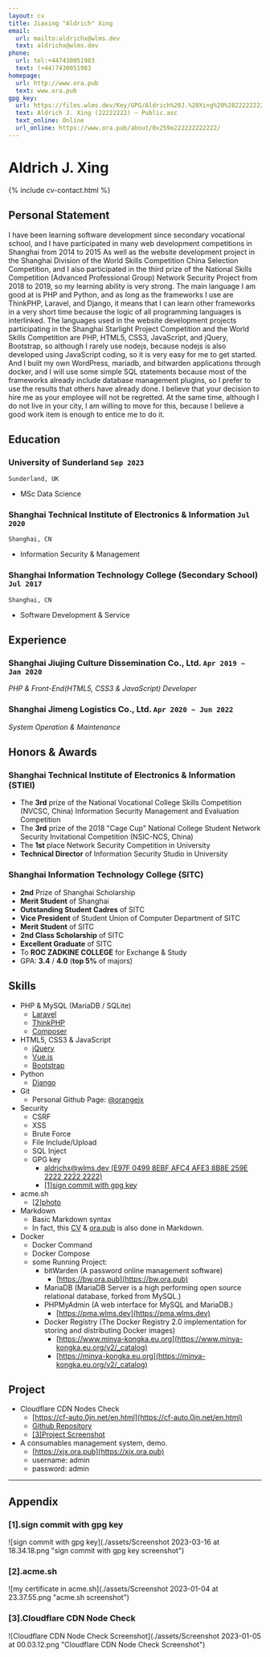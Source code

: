 ```yaml
---
layout: cv
title: Jiaxing "Aldrich" Xing
email:
  url: mailto:aldrichx@wlms.dev
  text: aldrichx@wlms.dev
phone:
  url: tel:+447430051983
  text: (+44)7430051983
homepage:
  url: http://www.ora.pub
  text: www.ora.pub
gpg_key:
  url: https://files.wlms.dev/Key/GPG/Aldrich%20J.%20Xing%20%2822222222%29%20%E2%80%93%20Public.asc
  text: Aldrich J. Xing (22222222) – Public.asc
  text_online: Online
  url_online: https://www.ora.pub/about/0x259e222222222222/
---
```


# **Aldrich** J. Xing

<!--
include contact information from the front matter
Supported arguments:
    - homepage: url, text
    - phone
    - email
-->

{% include cv-contact.html %}

## Personal Statement
I have been learning software development since secondary vocational school, and I have participated in many web development competitions in Shanghai from 2014 to 2015 As well as the website development project in the Shanghai Division of the World Skills Competition China Selection Competition, and I also participated in the third prize of the National Skills Competition (Advanced Professional Group) Network Security Project from 2018 to 2019, so my learning ability is very strong. The main language I am good at is PHP and Python, and as long as the frameworks I use are ThinkPHP, Laravel, and Django, it means that I can learn other frameworks in a very short time because the logic of all programming languages ​​is interlinked. The languages used in the website development projects participating in the Shanghai Starlight Project Competition and the World Skills Competition are PHP, HTML5, CSS3, JavaScript, and jQuery, Bootstrap, so although I rarely use nodejs, because nodejs is also developed using JavaScript coding, so it is very easy for me to get started. And I built my own WordPress, mariadb, and bitwarden applications through docker, and I will use some simple SQL statements because most of the frameworks already include database management plugins, so I prefer to use the results that others have already done. I believe that your decision to hire me as your employee will not be regretted. At the same time, although I do not live in your city, I am willing to move for this, because I believe a good work item is enough to entice me to do it.

## Education
### **University of Sunderland** `Sep 2023`

```
Sunderland, UK
```
- MSc Data Science

### **Shanghai Technical Institute of Electronics & Information** `Jul 2020`

```
Shanghai, CN
```
- Information Security & Management

### **Shanghai Information Technology College** (Secondary School) `Jul 2017`

```
Shanghai, CN
```
- Software Development & Service

## Experience
### **Shanghai Jiujing Culture Dissemination Co., Ltd.** `Apr 2019 ~ Jan 2020`

_PHP & Front-End(HTML5, CSS3 & JavaScript) Developer_<br>

### **Shanghai Jimeng Logistics Co., Ltd.** `Apr 2020 ~ Jun 2022`

_System Operation & Maintenance_<br>

## Honors & Awards
### **Shanghai Technical Institute of Electronics & Information (STIEI)**
  - The **3rd** prize of the National Vocational College Skills Competition (NVCSC, China) Information Security Management and Evaluation Competition
  - The **3rd** prize of the 2018 "Cage Cup" National College Student Network Security Invitational Competition (NSIC-NCS, China)
  - The **1st** place Network Security Competition in University
  - **Technical Director** of Information Security Studio in University

### **Shanghai Information Technology College (SITC)**
  - **2nd** Prize of Shanghai Scholarship
  - **Merit Student** of Shanghai
  - **Outstanding Student Cadres** of SITC
  - **Vice President** of Student Union of Computer Department of SITC
  - **Merit Student** of SITC
  - **2nd Class Scholarship** of SITC
  - **Excellent Graduate** of SITC
  - To **ROC ZADKINE COLLEGE** for Exchange & Study
  - GPA: **3.4** / **4.0** (**top 5%** of majors)

## Skills
  - PHP & MySQL (MariaDB / SQLite)
    - [Laravel](https://laravel.com "Laravel.com")
    - [ThinkPHP](https://www.thinkphp.cn "www.ThinkPHP.cn")
    - [Composer](https://getcomposer.org "Composer")
  - HTML5, CSS3 & JavaScript
    - [jQuery](https://jquery.com "jQuery")
    - [Vue.js](https://vuejs.org "Vue.js")
    - [Bootstrap](https://getbootstrap.com "Bootstrap")
  - Python
    - [Django](https://www.djangoproject.com "Django")
  - Git
    - Personal Github Page: [@orangejx](https://github.com/orangejx)
  - Security
    - CSRF
    - XSS
    - Brute Force
    - File Include/Upload
    - SQL Inject
    - GPG key
      - [aldrichx@wlms.dev (E97F 0499 8EBF AFC4 AFE3 8B8E 259E 2222 2222 2222)](https://keyserver.ubuntu.com/pks/lookup?search=0x259e222222222222&fingerprint=on&op=index)
      - [\[1\]sign commit with gpg key](#1sign-commit-with-gpg-key)
  - acme.sh
    - [\[2\]photo](#2acmesh)
  - Markdown
    - Basic Markdown syntax
    - In fact, this [CV](https://about.wlms.dev "about.wlms.dev") & [ora.pub](https://www.ora.pub "www.ora.pub") is also done in Markdown.
  - Docker
    - Docker Command
    - Docker Compose
    - some Running Project:
      - bitWarden (A password online management software)
        - [https://bw.ora.pub](https://bw.ora.pub)
      - MariaDB (MariaDB Server is a high performing open source relational database, forked from MySQL.)
      - PHPMyAdmin (A web interface for MySQL and MariaDB.)
        - [https://pma.wlms.dev](https://pma.wlms.dev)
      - Docker Registry (The Docker Registry 2.0 implementation for storing and distributing Docker images)
        - [https://www.minya-kongka.eu.org](https://www.minya-kongka.eu.org/v2/_catalog)
        - [https://minya-kongka.eu.org](https://minya-kongka.eu.org/v2/_catalog)

## Project
  - Cloudflare CDN Nodes Check
    - [https://cf-auto.0jn.net/en.html](https://cf-auto.0jn.net/en.html)
    - [Github Repository](https://github.com/orangejx/cf-auto-web.git)
    - [\[3\]Project Screenshot](#3cloudflare-cdn-node-check)
  - A consumables management system, demo.
    - [https://xjx.ora.pub](https://xjx.ora.pub)
    - username: admin
    - password: admin

---

## Appendix
### [1].sign commit with gpg key
![sign commit with gpg key](./assets/Screenshot 2023-03-16 at 18.34.18.png "sign commit with gpg key screenshot")

### [2].acme.sh
![my certificate in acme.sh](./assets/Screenshot 2023-01-04 at 23.37.55.png "acme.sh screenshot")

### [3].Cloudflare CDN Node Check
![Cloudflare CDN Node Check Screenshot](./assets/Screenshot 2023-01-05 at 00.03.12.png "Cloudflare CDN Node Check Screenshot")

<!-- ### Footer

Last updated: May 2013 -->

